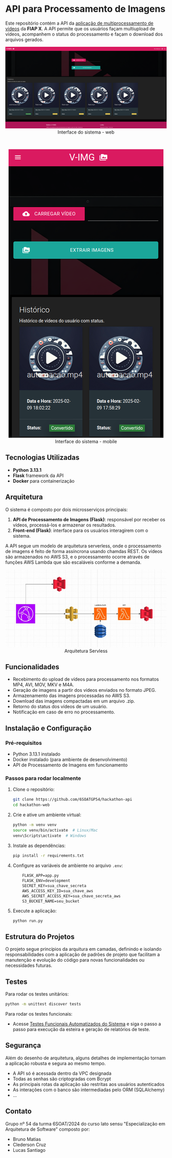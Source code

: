 # API para Processamento de Imagens

Este repositório contém a API da [aplicação de multiprocessamento de vídeos](https://github.com/6SOATGP54/hackathon-web) da **FIAP X**. A API permite que os usuários façam multiupload de vídeos, acompanhem o status do processamento e façam o download dos arquivos gerados.

<p align="center">
    <img src="docs/preview-web.png"></img><br>
    <span>Interface do sistema - web</span>
</p>
<br>
<p align="center">
    <img src="docs/preview-mobile.png"></img><br>
    <span>Interface do sistema - mobile</span>
</p>

## Tecnologias Utilizadas

- **Python 3.13.1**
- **Flask** framework da API
- **Docker** para containerização

## Arquitetura

O sistema é composto por dois microsserviços principais:
1. **API de Processamento de Imagens (Flask)**: responsável por receber os vídeos, processá-los e armazenar os resultados.
2. **Front-end (Flask)**: interface para os usuários interagirem com o sistema.

A API segue um modelo de arquitetura serverless, onde o processamento de imagens é feito de forma assíncrona usando chamdas REST. Os vídeos são armazenados no AWS S3, e o processamento ocorre através de funções AWS Lambda que são escaláveis conforme a demanda.

<p align="center">
    <img src="docs/arch.png"></img><br>
    <span>Arquitetura Servless</span>
</p>

## Funcionalidades

* Recebimento do upload de vídeos para processamento nos formatos MP4, AVI, MOV, MKV e M4A.
* Geração de imagens a partir dos vídeos enviados no formato JPEG.
* Armazenamento das imagens processadas no AWS S3.
* Download das imagens compactadas em um arquivo .zip.
* Retorno do status dos vídeos de um usuário.
* Notificação em caso de erro no processamento.

## Instalação e Configuração

### Pré-requisitos

- Python 3.13.1 instalado
- Docker instalado (para ambiente de desenvolvimento)
- API de Processamento de Imagens em funcionamento

### Passos para rodar localmente

1. Clone o repositório:

   ```bash
   git clone https://github.com/6SOATGP54/hackathon-api
   cd hackathon-web
   ```

2. Crie e ative um ambiente virtual:

   ```bash
   python -m venv venv
   source venv/bin/activate  # Linux/Mac
   venv\Scripts\activate  # Windows
   ```

3. Instale as dependências:

   ```bash
   pip install -r requirements.txt
   ```

4. Configure as variáveis de ambiente no arquivo `.env`:

    ```env
        FLASK_APP=app.py
        FLASK_ENV=development
        SECRET_KEY=sua_chave_secreta
        AWS_ACCESS_KEY_ID=sua_chave_aws
        AWS_SECRET_ACCESS_KEY=sua_chave_secreta_aws
        S3_BUCKET_NAME=seu_bucket
    ```

5. Execute a aplicação:

   ```bash
   python run.py
   ```

## Estrutura do Projetos

O projeto segue princípios da arquitura em camadas, definindo e isolando responsabilidades com a aplicação de padrões de projeto que facilitam a manutenção e evolução do código para novas funcionalidades ou necessidades futuras.

## Testes

Para rodar os testes unitários:

```bash
python -m unittest discover tests
```

Para rodar os testes funcionais:
* Acesse [Testes Funcionais Automatizados do Sistema](https://github.com/6SOATGP54/hackathon-automated-tests) e siga o passo a passo para execução da esteira e geração de relatórios de teste.

## Segurança

Além do desenho de arquitetura, alguns detalhes de implementação tornam a aplicação robusta e segura ao mesmo tempo.
* A API só é acessada dentro da VPC designada
* Todas as senhas são criptogradas com Bcrypt
* As principais rotas da aplicação são restritas aos usuários autenticados
* As interações com o banco são intermediadas pelo ORM (SQLAlchemy)
* ...

## Contato

Grupo nº 54 da turma 6SOAT/2024 do curso lato sensu "Especialização em Arquitetura de Software" composto por:
- Bruno Matias
- Clederson Cruz
- Lucas Santiago
